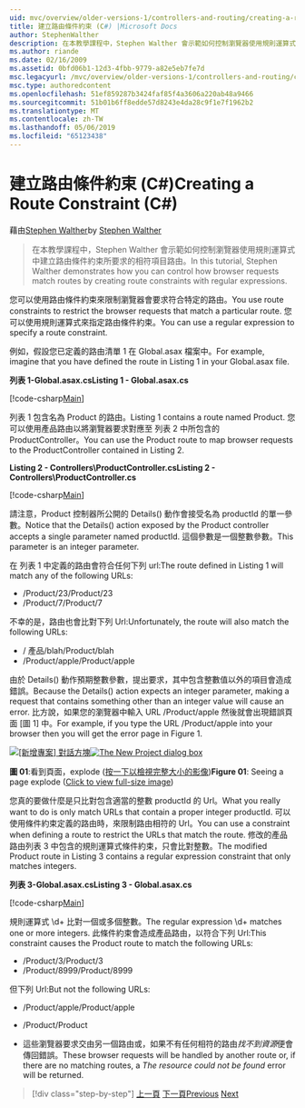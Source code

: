 ```yaml
---
uid: mvc/overview/older-versions-1/controllers-and-routing/creating-a-route-constraint-cs
title: 建立路由條件約束 (C#) |Microsoft Docs
author: StephenWalther
description: 在本教學課程中，Stephen Walther 會示範如何控制瀏覽器使用規則運算式中建立路由條件約束所要求的相符項目路由。
ms.author: riande
ms.date: 02/16/2009
ms.assetid: 0bfd06b1-12d3-4fbb-9779-a82e5eb7fe7d
msc.legacyurl: /mvc/overview/older-versions-1/controllers-and-routing/creating-a-route-constraint-cs
msc.type: authoredcontent
ms.openlocfilehash: 51ef859287b3424faf85f4a3606a220ab48a9466
ms.sourcegitcommit: 51b01b6ff8edde57d8243e4da28c9f1e7f1962b2
ms.translationtype: MT
ms.contentlocale: zh-TW
ms.lasthandoff: 05/06/2019
ms.locfileid: "65123438"
---
```

# <a name="creating-a-route-constraint-c"></a><span data-ttu-id="a9797-103">建立路由條件約束 (C#)</span><span class="sxs-lookup"><span data-stu-id="a9797-103">Creating a Route Constraint (C#)</span></span>

<span data-ttu-id="a9797-104">藉由[Stephen Walther](https://github.com/StephenWalther)</span><span class="sxs-lookup"><span data-stu-id="a9797-104">by [Stephen Walther](https://github.com/StephenWalther)</span></span>

> <span data-ttu-id="a9797-105">在本教學課程中，Stephen Walther 會示範如何控制瀏覽器使用規則運算式中建立路由條件約束所要求的相符項目路由。</span><span class="sxs-lookup"><span data-stu-id="a9797-105">In this tutorial, Stephen Walther demonstrates how you can control how browser requests match routes by creating route constraints with regular expressions.</span></span>

<span data-ttu-id="a9797-106">您可以使用路由條件約束來限制瀏覽器會要求符合特定的路由。</span><span class="sxs-lookup"><span data-stu-id="a9797-106">You use route constraints to restrict the browser requests that match a particular route.</span></span> <span data-ttu-id="a9797-107">您可以使用規則運算式來指定路由條件約束。</span><span class="sxs-lookup"><span data-stu-id="a9797-107">You can use a regular expression to specify a route constraint.</span></span>

<span data-ttu-id="a9797-108">例如，假設您已定義的路由清單 1 在 Global.asax 檔案中。</span><span class="sxs-lookup"><span data-stu-id="a9797-108">For example, imagine that you have defined the route in Listing 1 in your Global.asax file.</span></span>

<span data-ttu-id="a9797-109">**列表 1-Global.asax.cs**</span><span class="sxs-lookup"><span data-stu-id="a9797-109">**Listing 1 - Global.asax.cs**</span></span>

[!code-csharp[Main](creating-a-route-constraint-cs/samples/sample1.cs)]

<span data-ttu-id="a9797-110">列表 1 包含名為 Product 的路由。</span><span class="sxs-lookup"><span data-stu-id="a9797-110">Listing 1 contains a route named Product.</span></span> <span data-ttu-id="a9797-111">您可以使用產品路由以將瀏覽器要求對應至 列表 2 中所包含的 ProductController。</span><span class="sxs-lookup"><span data-stu-id="a9797-111">You can use the Product route to map browser requests to the ProductController contained in Listing 2.</span></span>

<span data-ttu-id="a9797-112">**Listing 2 - Controllers\ProductController.cs**</span><span class="sxs-lookup"><span data-stu-id="a9797-112">**Listing 2 - Controllers\ProductController.cs**</span></span>

[!code-csharp[Main](creating-a-route-constraint-cs/samples/sample2.cs)]

<span data-ttu-id="a9797-113">請注意，Product 控制器所公開的 Details() 動作會接受名為 productId 的單一參數。</span><span class="sxs-lookup"><span data-stu-id="a9797-113">Notice that the Details() action exposed by the Product controller accepts a single parameter named productId.</span></span> <span data-ttu-id="a9797-114">這個參數是一個整數參數。</span><span class="sxs-lookup"><span data-stu-id="a9797-114">This parameter is an integer parameter.</span></span>

<span data-ttu-id="a9797-115">在 列表 1 中定義的路由會符合任何下列 url:</span><span class="sxs-lookup"><span data-stu-id="a9797-115">The route defined in Listing 1 will match any of the following URLs:</span></span>

- <span data-ttu-id="a9797-116">/Product/23</span><span class="sxs-lookup"><span data-stu-id="a9797-116">/Product/23</span></span>
- <span data-ttu-id="a9797-117">/Product/7</span><span class="sxs-lookup"><span data-stu-id="a9797-117">/Product/7</span></span>

<span data-ttu-id="a9797-118">不幸的是，路由也會比對下列 Url:</span><span class="sxs-lookup"><span data-stu-id="a9797-118">Unfortunately, the route will also match the following URLs:</span></span>

- <span data-ttu-id="a9797-119">/ 產品/blah</span><span class="sxs-lookup"><span data-stu-id="a9797-119">/Product/blah</span></span>
- <span data-ttu-id="a9797-120">/Product/apple</span><span class="sxs-lookup"><span data-stu-id="a9797-120">/Product/apple</span></span>

<span data-ttu-id="a9797-121">由於 Details() 動作預期整數參數，提出要求，其中包含整數值以外的項目會造成錯誤。</span><span class="sxs-lookup"><span data-stu-id="a9797-121">Because the Details() action expects an integer parameter, making a request that contains something other than an integer value will cause an error.</span></span> <span data-ttu-id="a9797-122">比方說，如果您的瀏覽器中輸入 URL /Product/apple 然後就會出現錯誤頁面 [圖 1] 中。</span><span class="sxs-lookup"><span data-stu-id="a9797-122">For example, if you type the URL /Product/apple into your browser then you will get the error page in Figure 1.</span></span>

<span data-ttu-id="a9797-123">[![[新增專案] 對話方塊](creating-a-route-constraint-cs/_static/image1.jpg)](creating-a-route-constraint-cs/_static/image1.png)</span><span class="sxs-lookup"><span data-stu-id="a9797-123">[![The New Project dialog box](creating-a-route-constraint-cs/_static/image1.jpg)](creating-a-route-constraint-cs/_static/image1.png)</span></span>

<span data-ttu-id="a9797-124">**圖 01**:看到頁面，explode ([按一下以檢視完整大小的影像](creating-a-route-constraint-cs/_static/image2.png))</span><span class="sxs-lookup"><span data-stu-id="a9797-124">**Figure 01**: Seeing a page explode ([Click to view full-size image](creating-a-route-constraint-cs/_static/image2.png))</span></span>

<span data-ttu-id="a9797-125">您真的要做什麼是只比對包含適當的整數 productId 的 Url。</span><span class="sxs-lookup"><span data-stu-id="a9797-125">What you really want to do is only match URLs that contain a proper integer productId.</span></span> <span data-ttu-id="a9797-126">可以使用條件約束定義的路由時，來限制路由相符的 Url。</span><span class="sxs-lookup"><span data-stu-id="a9797-126">You can use a constraint when defining a route to restrict the URLs that match the route.</span></span> <span data-ttu-id="a9797-127">修改的產品路由列表 3 中包含的規則運算式條件約束，只會比對整數。</span><span class="sxs-lookup"><span data-stu-id="a9797-127">The modified Product route in Listing 3 contains a regular expression constraint that only matches integers.</span></span>

<span data-ttu-id="a9797-128">**列表 3-Global.asax.cs**</span><span class="sxs-lookup"><span data-stu-id="a9797-128">**Listing 3 - Global.asax.cs**</span></span>

[!code-csharp[Main](creating-a-route-constraint-cs/samples/sample3.cs)]

<span data-ttu-id="a9797-129">規則運算式 \d+ 比對一個或多個整數。</span><span class="sxs-lookup"><span data-stu-id="a9797-129">The regular expression \d+ matches one or more integers.</span></span> <span data-ttu-id="a9797-130">此條件約束會造成產品路由，以符合下列 Url:</span><span class="sxs-lookup"><span data-stu-id="a9797-130">This constraint causes the Product route to match the following URLs:</span></span>

- <span data-ttu-id="a9797-131">/Product/3</span><span class="sxs-lookup"><span data-stu-id="a9797-131">/Product/3</span></span>
- <span data-ttu-id="a9797-132">/Product/8999</span><span class="sxs-lookup"><span data-stu-id="a9797-132">/Product/8999</span></span>

<span data-ttu-id="a9797-133">但下列 Url:</span><span class="sxs-lookup"><span data-stu-id="a9797-133">But not the following URLs:</span></span>

- <span data-ttu-id="a9797-134">/Product/apple</span><span class="sxs-lookup"><span data-stu-id="a9797-134">/Product/apple</span></span>
- <span data-ttu-id="a9797-135">/Product</span><span class="sxs-lookup"><span data-stu-id="a9797-135">/Product</span></span>

- <span data-ttu-id="a9797-136">這些瀏覽器要求交由另一個路由或，如果不有任何相符的路由*找不到資源*便會傳回錯誤。</span><span class="sxs-lookup"><span data-stu-id="a9797-136">These browser requests will be handled by another route or, if there are no matching routes, a *The resource could not be found* error will be returned.</span></span>

> [!div class="step-by-step"]
> <span data-ttu-id="a9797-137">[上一頁](creating-custom-routes-cs.md)
> [下一頁](creating-a-custom-route-constraint-cs.md)</span><span class="sxs-lookup"><span data-stu-id="a9797-137">[Previous](creating-custom-routes-cs.md)
[Next](creating-a-custom-route-constraint-cs.md)</span></span>
